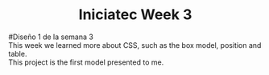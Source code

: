 <h1 align="center"> Iniciatec Week 3 </h1>

#Diseño 1 de la semana 3 <br>
This week we learned more about CSS, such as the box model, position and table. <br>
This project is the first model presented to me. 
